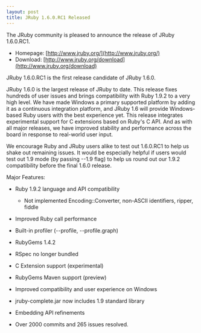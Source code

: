 ```yaml
---
layout: post
title: JRuby 1.6.0.RC1 Released
---
```

The JRuby community is pleased to announce the release of JRuby 1.6.0.RC1.

- Homepage: [http://www.jruby.org/](http://www.jruby.org/)
- Download: [http://www.jruby.org/download](http://www.jruby.org/download)

JRuby 1.6.0.RC1 is the first release candidate of JRuby 1.6.0.

JRuby 1.6.0 is the largest release of JRuby to date. This release
fixes hundreds of user issues and brings compatibility with Ruby 1.9.2
to a very high level. We have made Windows a primary supported
platform by adding it as a continuous integration platform, and JRuby
1.6 will provide Windows-based Ruby users with the best experience
yet. This release integrates experimental support for C extensions
based on Ruby's C API. And as with all major releases, we have
improved stability and performance across the board in response to
real-world user input.

We encourage Ruby and JRuby users alike to test out 1.6.0.RC1 to help
us shake out remaining issues. It would be especially helpful if users
would test out 1.9 mode (by passing --1.9 flag) to help us round out
our 1.9.2 compatibility before the final 1.6.0 release.

Major Features:

- Ruby 1.9.2 language and API compatibility

  - Not implemented Encoding::Converter, non-ASCII identifiers, ripper, fiddle
- Improved Ruby call performance
- Built-in profiler (--profile, --profile.graph)
- RubyGems 1.4.2
- RSpec no longer bundled
- C Extension support (experimental)
- RubyGems Maven support (preview)
- Improved compatibility and user experience on Windows
- jruby-complete.jar now includes 1.9 standard library
- Embedding API refinements
- Over 2000 commits and 265 issues resolved.
